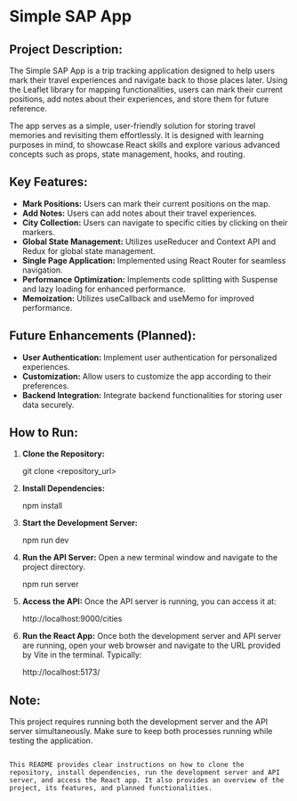# Simple SAP App

## Project Description:

The Simple SAP App is a trip tracking application designed to help users mark their travel experiences and navigate back to those places later. Using the Leaflet library for mapping functionalities, users can mark their current positions, add notes about their experiences, and store them for future reference.

The app serves as a simple, user-friendly solution for storing travel memories and revisiting them effortlessly. It is designed with learning purposes in mind, to showcase React skills and explore various advanced concepts such as props, state management, hooks, and routing.

## Key Features:

- **Mark Positions:** Users can mark their current positions on the map.
- **Add Notes:** Users can add notes about their travel experiences.
- **City Collection:** Users can navigate to specific cities by clicking on their markers.
- **Global State Management:** Utilizes useReducer and Context API and Redux for global state management.
- **Single Page Application:** Implemented using React Router for seamless navigation.
- **Performance Optimization:** Implements code splitting with Suspense and lazy loading for enhanced performance.
- **Memoization:** Utilizes useCallback and useMemo for improved performance.

## Future Enhancements (Planned):

- **User Authentication:** Implement user authentication for personalized experiences.
- **Customization:** Allow users to customize the app according to their preferences.
- **Backend Integration:** Integrate backend functionalities for storing user data securely.

## How to Run:

1. **Clone the Repository:**

   git clone <repository_url>

2. **Install Dependencies:**

   npm install

3. **Start the Development Server:**

   npm run dev

4. **Run the API Server:**
   Open a new terminal window and navigate to the project directory.

   npm run server

5. **Access the API:**
   Once the API server is running, you can access it at:

   http://localhost:9000/cities

6. **Run the React App:**
   Once both the development server and API server are running, open your web browser and navigate to the URL provided by Vite in the terminal. Typically:

   http://localhost:5173/

## Note:

This project requires running both the development server and the API server simultaneously. Make sure to keep both processes running while testing the application.

```

This README provides clear instructions on how to clone the repository, install dependencies, run the development server and API server, and access the React app. It also provides an overview of the project, its features, and planned functionalities.
```
